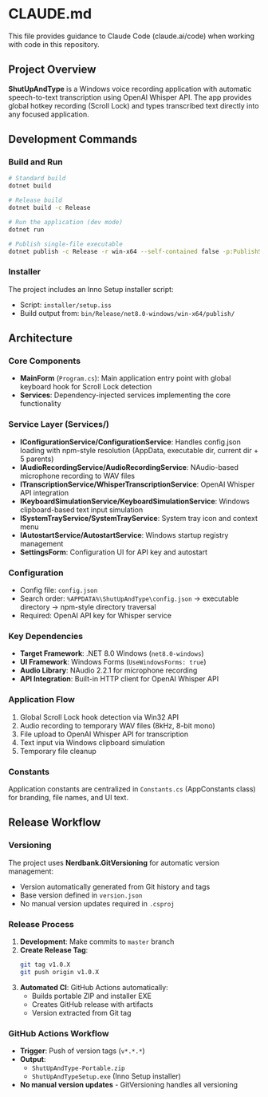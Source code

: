 # CLAUDE.md

This file provides guidance to Claude Code (claude.ai/code) when working with code in this repository.

## Project Overview

**ShutUpAndType** is a Windows voice recording application with automatic speech-to-text transcription using OpenAI Whisper API. The app provides global hotkey recording (Scroll Lock) and types transcribed text directly into any focused application.

## Development Commands

### Build and Run
```bash
# Standard build
dotnet build

# Release build
dotnet build -c Release

# Run the application (dev mode)
dotnet run

# Publish single-file executable
dotnet publish -c Release -r win-x64 --self-contained false -p:PublishSingleFile=true
```

### Installer
The project includes an Inno Setup installer script:
- Script: `installer/setup.iss`
- Build output from: `bin/Release/net8.0-windows/win-x64/publish/`

## Architecture

### Core Components
- **MainForm** (`Program.cs`): Main application entry point with global keyboard hook for Scroll Lock detection
- **Services**: Dependency-injected services implementing the core functionality

### Service Layer (Services/)
- **IConfigurationService/ConfigurationService**: Handles config.json loading with npm-style resolution (AppData, executable dir, current dir + 5 parents)
- **IAudioRecordingService/AudioRecordingService**: NAudio-based microphone recording to WAV files
- **ITranscriptionService/WhisperTranscriptionService**: OpenAI Whisper API integration
- **IKeyboardSimulationService/KeyboardSimulationService**: Windows clipboard-based text input simulation
- **ISystemTrayService/SystemTrayService**: System tray icon and context menu
- **IAutostartService/AutostartService**: Windows startup registry management
- **SettingsForm**: Configuration UI for API key and autostart

### Configuration
- Config file: `config.json`
- Search order: `%APPDATA%\ShutUpAndType\config.json` → executable directory → npm-style directory traversal
- Required: OpenAI API key for Whisper service

### Key Dependencies
- **Target Framework**: .NET 8.0 Windows (`net8.0-windows`)
- **UI Framework**: Windows Forms (`UseWindowsForms: true`)
- **Audio Library**: NAudio 2.2.1 for microphone recording
- **API Integration**: Built-in HTTP client for OpenAI Whisper API

### Application Flow
1. Global Scroll Lock hook detection via Win32 API
2. Audio recording to temporary WAV files (8kHz, 8-bit mono)
3. File upload to OpenAI Whisper API for transcription
4. Text input via Windows clipboard simulation
5. Temporary file cleanup

### Constants
Application constants are centralized in `Constants.cs` (AppConstants class) for branding, file names, and UI text.

## Release Workflow

### Versioning
The project uses **Nerdbank.GitVersioning** for automatic version management:
- Version automatically generated from Git history and tags
- Base version defined in `version.json`
- No manual version updates required in `.csproj`

### Release Process
1. **Development**: Make commits to `master` branch
2. **Create Release Tag**:
   ```bash
   git tag v1.0.X
   git push origin v1.0.X
   ```
3. **Automated CI**: GitHub Actions automatically:
   - Builds portable ZIP and installer EXE
   - Creates GitHub release with artifacts
   - Version extracted from Git tag

### GitHub Actions Workflow
- **Trigger**: Push of version tags (`v*.*.*`)
- **Output**:
  - `ShutUpAndType-Portable.zip`
  - `ShutUpAndTypeSetup.exe` (Inno Setup installer)
- **No manual version updates** - GitVersioning handles all versioning